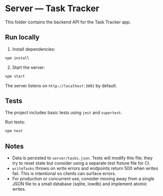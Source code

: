 # Server — Task Tracker

This folder contains the backend API for the Task Tracker app.

Run locally
-----------

1. Install dependencies:

```bash
npm install
```

2. Start the server:

```bash
npm start
```

The server listens on `http://localhost:3001` by default.

Tests
-----

The project includes basic tests using `jest` and `supertest`.

Run tests:

```bash
npm test
```

Notes
-----

- Data is persisted to `server/tasks.json`. Tests will modify this file; they try to reset state but consider using a separate test fixture file for CI.
- `writeTasks` throws on write errors and endpoints return 500 when writes fail. This is intentional so clients can surface errors.
- For production or concurrent use, consider moving away from a single JSON file to a small database (sqlite, lowdb) and implement atomic writes.
